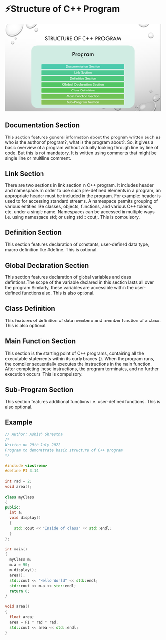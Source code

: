 # ⚡Structure of C++ Program

#### <img src="16.png">

## Documentation Section

This section features general information about the program written such as who is the author of program?, what is the program about?. So, it gives a basic overview of a program without actually looking through line by line of code. But this is not mandatory. It is written using comments that might be single line or multiline comment.

## Link Section

There are two sections in link section in C++ program. It includes header and namespace. In order to use such pre-defined elements in a program, an appropriate header must be included in the program. For example: <iostream> header is used to for accessing standard streams. A namespace permits grouping of various entities like classes, objects, functions, and various C++ tokens, etc. under a single name. Namespaces can be accessed in multiple ways i.e. using namespace std; or using std :: cout;. This is compulsory.

## Definition Section

This section features declaration of constants, user-defined data type, macro definition like #define. This is optional.

## Global Declaration Section

This section features declaration of global variables and class defintions.The scope of the variable declared in this section lasts all over the program.Similarly, these variables are accessible within the user-defined functions also. This is also optional.

## Class Definition

This features of definition of data members and member function of a class. This is also optional.

## Main Function Section

This section is the starting point of C++ programs, containing all the executable statements within its curly braces {}. When the program runs, the compiler sequentially executes the instructions in the main function. After completing these instructions, the program terminates, and no further execution occurs. This is compulsory.

## Sub-Program Section

This section features additional functions i.e. user-defined functions. This is also optional.

## Example

```cpp
// Author: Ashish Shrestha
/*
Written on 29th July 2022
Program to demonstrate basic structure of C++ program
*/

#include <iostream>
#define PI 3.14

int rad = 2;
void area();

class myClass
{
public:
  int a;
  void display()
  {
    std::cout << "Inside of class" << std::endl;
  }
};

int main()
{
  myClass m;
  m.a = 90;
  m.display();
  area();
  std::cout << "Hello World" << std::endl;
  std::cout << m.a << std::endl;
  return 0;
}

void area()
{
  float area;
  area = PI * rad * rad;
  std::cout << area << std::endl;
}
```
